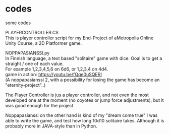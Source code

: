# codes
some codes

PLAYERCONTROLLER.CS<br/>
This is player controller script for my End-Project of  aMetropolia Online Unity Course, a 2D Platformer game. 

NOPPAPASIANSSI.py<br/>
In Finnish language, a text based "solitaire" game with dice. Goal is to get a straight / one of each value.<br/> For example 1,2,3,4,5,6 on 6d6, or 1,2,3,4 on  4d4.<br/>
game in action: https://youtu.be/fQqe0uSQERI<br/>
(A noppapasianssi 2, with a possibility for losing the game has become an "eternity-project"..)


The Player Controller is jus a player controller, and not even the most developed one at the moment (no coyotes or jump force adjustments), but it was good enough for the project

Noppapasianssi on the other hand is kind of my "dream come true" I was able to write the game, and test how long 10d10 solitaire takes. Although it is probably more in JAVA-style than in Python.
